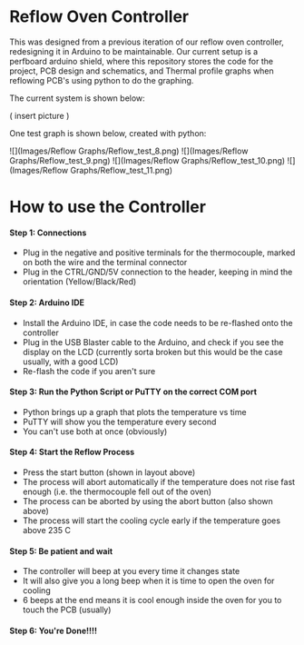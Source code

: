 # Reflow Oven Controller

This was designed from a previous iteration of our reflow oven controller, redesigning it in Arduino to be maintainable. Our current setup is a perfboard arduino shield, where this repository stores the code for the project, PCB design and schematics, and Thermal profile graphs when reflowing PCB's using python to do the graphing.

The current system is shown below:

( insert picture )

One test graph is shown below, created with python:

![](Images/Reflow Graphs/Reflow_test_8.png)
![](Images/Reflow Graphs/Reflow_test_9.png)
![](Images/Reflow Graphs/Reflow_test_10.png)
![](Images/Reflow Graphs/Reflow_test_11.png)

# How to use the Controller

#### Step 1: Connections
- Plug in the negative and positive terminals for the thermocouple, marked on both the wire and the terminal connector
- Plug in the CTRL/GND/5V connection to the header, keeping in mind the orientation (Yellow/Black/Red)

#### Step 2: Arduino IDE
- Install the Arduino IDE, in case the code needs to be re-flashed onto the controller
- Plug in the USB Blaster cable to the Arduino, and check if you see the display on the LCD (currently sorta broken but this would be the case usually, with a good LCD)
- Re-flash the code if you aren't sure

#### Step 3: Run the Python Script or PuTTY on the correct COM port
- Python brings up a graph that plots the temperature vs time
- PuTTY will show you the temperature every second
- You can't use both at once (obviously)

#### Step 4: Start the Reflow Process
- Press the start button (shown in layout above)
- The process will abort automatically if the temperature does not rise fast enough (i.e. the thermocouple fell out of the oven)
- The process can be aborted by using the abort button (also shown above)
- The process will start the cooling cycle early if the temperature goes above 235 C

#### Step 5: Be patient and wait
- The controller will beep at you every time it changes state
- It will also give you a long beep when it is time to open the oven for cooling
- 6 beeps at the end means it is cool enough inside the oven for you to touch the PCB (usually)

#### Step 6: You're Done!!!!


